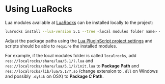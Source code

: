 # Using LuaRocks

Lua modules available at [LuaRocks](https://luarocks.org/) can be installed locally to the project:

```sh
luarocks install --lua-version 5.1 --tree <local modules folder name> <module name>
```

Adjust the package paths using the [Lua PluginScript project settings](configuring.md)
and scripts should be able to `require` the installed modules.

For example, if the local modules folder is called `localrocks`, add
`res://localrocks/share/lua/5.1/?.lua` and `res://localrocks/share/lua/5.1/?/init.lua`
to **Package Path** and `res://localrocks/lib/lua/5.1/?.so` (change extension
to `.dll` on Windows and possibly `.dylib` on OSX) to **Package C Path**.
